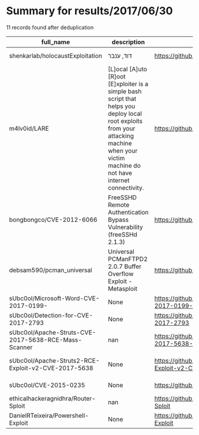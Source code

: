 
# Summary for results/2017/06/30
    
11 records found after deduplication

| full_name | description | html_url | matched_list | matched_count | pushed_at | size | stargazers_count | language | forks_count |
|------------------------------------------------------|---------------------------------------------------------------------------------------------------------------------------------------------------------------------------------------------|-------------------------------------------------------------------------|-----------------------------|-----------------|---------------------------|--------|--------------------|------------|---------------|
| shenkarlab/holocaustExploitation | דוד, ענבר | https://github.com/shenkarlab/holocaustExploitation | ['exploit'] | 1 | 2017-06-30 19:03:19+00:00 | 6570 | 2 | JavaScript | 0 |
| m4lv0id/LARE | [L]ocal [A]uto [R]oot [E]xploiter is a simple bash script that helps you deploy local root exploits from your attacking machine when your victim machine do not have internet connectivity. | https://github.com/m4lv0id/LARE | ['exploit'] | 1 | 2017-06-30 15:33:11+00:00 | 586 | 71 | Shell | 34 |
| bongbongco/CVE-2012-6066 | FreeSSHD Remote Authentication Bypass Vulnerability (freeSSHd 2.1.3) | https://github.com/bongbongco/CVE-2012-6066 | ['cve-2'] | 1 | 2017-06-30 02:17:46+00:00 | 2 | 0 | Python | 0 |
| debsam590/pcman_universal | Universal PCManFTPD2 2.0.7 Buffer Overflow Exploit - Metasploit | https://github.com/debsam590/pcman_universal | ['exploit'] | 1 | 2017-06-30 09:09:39+00:00 | 3 | 0 | Ruby | 0 |
| sUbc0ol/Microsoft-Word-CVE-2017-0199- | None | https://github.com/sUbc0ol/Microsoft-Word-CVE-2017-0199- | ['cve-2'] | 1 | 2017-06-30 09:11:27+00:00 | 3 | 1 | Python | 2 |
| sUbc0ol/Detection-for-CVE-2017-2793 | None | https://github.com/sUbc0ol/Detection-for-CVE-2017-2793 | ['cve-2'] | 1 | 2017-06-30 09:35:59+00:00 | 3 | 1 | C | 1 |
| sUbc0ol/Apache-Struts-CVE-2017-5638-RCE-Mass-Scanner | nan | https://github.com/sUbc0ol/Apache-Struts-CVE-2017-5638-RCE-Mass-Scanner | ['cve-2', 'rce'] | 2 | 2017-06-30 09:41:31+00:00 | 1 | 1 | Python | 1 |
| sUbc0ol/Apache-Struts2-RCE-Exploit-v2-CVE-2017-5638 | None | https://github.com/sUbc0ol/Apache-Struts2-RCE-Exploit-v2-CVE-2017-5638 | ['cve-2', 'exploit', 'rce'] | 3 | 2017-06-30 09:57:01+00:00 | 1 | 15 | Python | 8 |
| sUbc0ol/CVE-2015-0235 | None | https://github.com/sUbc0ol/CVE-2015-0235 | ['cve-2'] | 1 | 2017-06-30 10:31:02+00:00 | 0 | 1 | Ruby | 3 |
| ethicalhackeragnidhra/Router-Sploit | nan | https://github.com/ethicalhackeragnidhra/Router-Sploit | ['sploit'] | 1 | 2017-06-30 13:44:20+00:00 | 553 | 7 | Python | 2 |
| DanielRTeixeira/Powershell-Exploit | None | https://github.com/DanielRTeixeira/Powershell-Exploit | ['exploit'] | 1 | 2017-06-30 16:27:36+00:00 | 7650 | 0 | | 1 |

